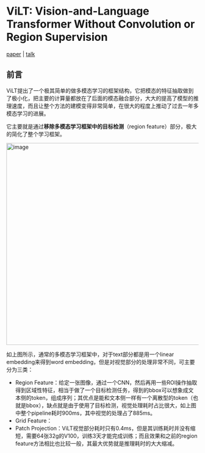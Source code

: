 # ViLT: Vision-and-Language Transformer Without Convolution or Region Supervision

[paper](https://arxiv.org/pdf/2102.03334.pdf) | [talk](https://www.bilibili.com/video/BV14r4y1j74y/?spm_id_from=333.999.0.0)

## 前言

ViLT提出了一个极其简单的做多模态学习的框架结构，它把模态的特征抽取做到了极小化，把主要的计算量都放在了后面的模态融合部分，大大的提高了模型的推理速度，而且让整个方法的建模变得非常简单，在很大的程度上推动了过去一年多模态学习的进展。

它主要就是通过**移除多模态学习框架中的目标检测**（region feature）部分，极大的简化了整个学习框架。

<img width="530" alt="image" src="https://user-images.githubusercontent.com/22740819/207489981-1a984494-07ec-40e9-9f34-65be3f904f64.png">

如上图所示，通常的多模态学习框架中，对于text部分都是用一个linear embedding来得到word embedding，但是对视觉部分的处理非常不同，可主要分为三类：

- Region Feature：给定一张图像，通过一个CNN，然后再用一些ROI操作抽取得到区域性特征，相当于做了一个目标检测任务，得到的bbox可以想象成文本侧的token，组成序列；其优点是能和文本侧一样有一个离散型的token（也就是bbox），缺点就是由于使用了目标检测，视觉处理耗时占比很大，如上图中整个pipeline耗时900ms，其中视觉的处理占了885ms。
- Grid Feature：
- Patch Projection：ViLT视觉部分耗时只有0.4ms，但是其训练耗时并没有缩短，需要64张32g的V100，训练3天才能完成训练；而且效果和之前的region feature方法相比也比较一般，其最大优势就是推理耗时的大大缩减。

